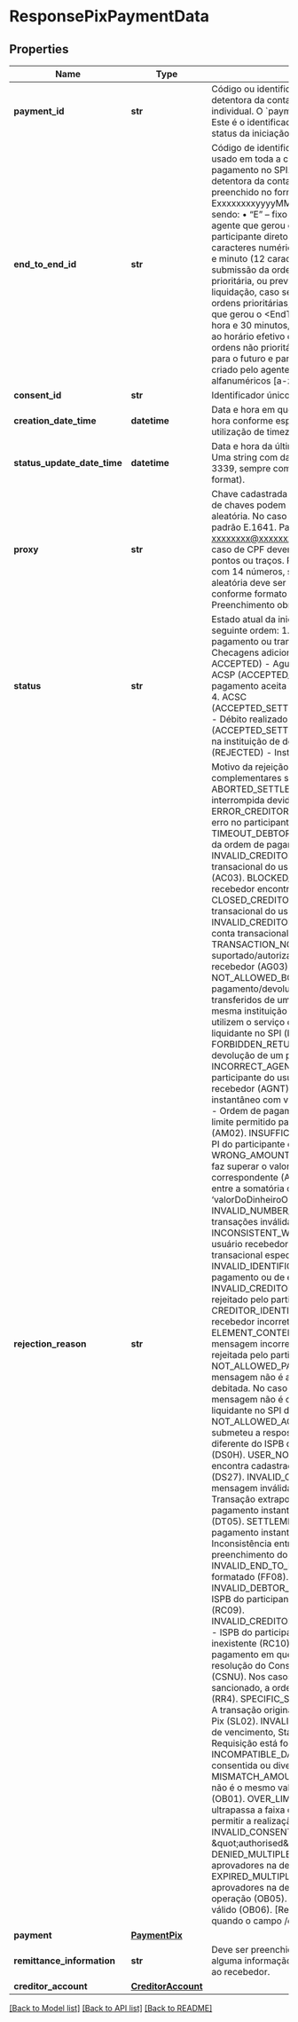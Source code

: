 # ResponsePixPaymentData

## Properties
Name | Type | Description | Notes
------------ | ------------- | ------------- | -------------
**payment_id** | **str** | Código ou identificador único informado pela instituição detentora da conta para representar   a iniciação de pagamento individual. O &#x60;paymentId&#x60; deve ser diferente do &#x60;endToEndId&#x60;.   Este é o identificador que deverá ser utilizado na consulta ao status da iniciação de pagamento efetuada.  | 
**end_to_end_id** | **str** | Código de identificação único da transação no arranjo do Pix. É usado em toda a cadeia de mensagens de uma instrução de pagamento no SPI. É um código gerado pela instituição detentora da conta que está iniciando o pagamento.   Deve ser preenchido no formato padrão ExxxxxxxxyyyyMMddHHmmkkkkkkkkkkk (32 caracteres), sendo:   • “E” – fixo (1 caractere);   • xxxxxxxx – identificação do agente que gerou o &#x60;endToEndId&#x60;, podendo ser: o ISPB do participante direto ou o ISPB do participante indireto (8 caracteres numéricos [0-9]);   • yyyyMMddHHmm – data, hora e minuto (12 caracteres), seguindo o horário UTC, da submissão da ordem de pagamento, caso a liquidação seja prioritária, ou prevista para o envio da ordem ao sistema de liquidação, caso seja realizado um agendamento. No caso de ordens prioritárias, aceita-se o preenchimento, pelo agente que gerou o &lt;EndToEndId&gt;, com uma tolerância máxima de 1 hora e 30 minutos, para o futuro e para o passado, em relação ao horário efetivo de processamento da ordem pelo SPI. Para ordens não prioritárias, a tolerância máxima é de 12 horas, para o futuro e para o passado;   • kkkkkkkkkkk – sequencial criado pelo agente que gerou o &#x60;endToEndId&#x60; (11 caracteres alfanuméricos [a-z|A-Z|0-9]). Deve ser único dentro de cada “yyyyMMddHHmm”.   Exemplo: E000000002020080120300000000001B   O &#x60;endToEndId&#x60; é gerado pela detentora. Ele deve ser único, não podendo ser repetido em qualquer outra operação enviada ao SPI.  | 
**consent_id** | **str** | Identificador único do consentimento.  | 
**creation_date_time** | **datetime** | Data e hora em que o recurso foi criado.   Uma string com data e hora conforme especificação RFC-3339,   sempre com a utilização de timezone UTC(UTC time format).  | 
**status_update_date_time** | **datetime** | Data e hora da última atualização da iniciação de pagamento.   Uma string com data e hora conforme especificação RFC-3339,   sempre com a utilização de timezone UTC(UTC time format).  | 
**proxy** | **str** | Chave cadastrada no DICT pertencente ao recebedor. Os tipos de chaves podem ser: telefone, e-mail, cpf/cnpj ou chave aleatória.   No caso de telefone celular deve ser informado no padrão E.1641.   Para e-mail deve ter o formato xxxxxxxx@xxxxxxx.xxx(.xx) e no máximo 77 caracteres.   No caso de CPF deverá ser informado com 11 números, sem pontos ou traços.   Para o caso de CNPJ deverá ser informado com 14 números, sem pontos ou traços.   No caso de chave aleatória deve ser informado o UUID gerado pelo DICT, conforme formato especificado na RFC41223.   [Restrição] Preenchimento obrigatório para pagamentos via Chave.  | [optional] 
**status** | **str** | Estado atual da iniciação de pagamento. O estado evolui na seguinte ordem:   1. PDNG (PENDING) - Iniciação de pagamento ou transação de pagamento está pendente. Checagens adicionais em realização.   2. PART (PARTIALLY ACCEPTED) - Aguardando autorização múltipla alçada.   3. ACSP (ACCEPTED_SETTLEMENT_IN_PROCESS) - Iniciação de pagamento aceita e processamento do pagamento foi iniciado.   4. ACSC (ACCEPTED_SETTLEMENT_COMPLETED_DEBITOR_ACCOUNT) - Débito realizado na conta do pagador.   5. ACCC (ACCEPTED_SETTLEMENT_COMPLETED) - Crédito realizado na instituição de destino.   Em caso insucesso:   RJCT (REJECTED) - Instrução de pagamento rejeitada.  | 
**rejection_reason** | **str** | Motivo da rejeição do pagamento. Informações complementares sobre o motivo do status.   ABORTED_SETTLEMENT_TIMEOUT - Liquidação da transação interrompida devido a timeout no SPI (AB03). ERROR_CREDITOR_AGENT - Transação interrompida devido a erro no participante do usuário recebedor (AB09). TIMEOUT_DEBTOR_AGENT - Timeout do participante emissor da ordem de pagamento (AB11). INVALID_CREDITOR_ACCOUNT_NUMBER - Número da conta transacional do usuário recebedor inexistente ou inválido (AC03). BLOCKED_ACCOUNT - Conta transacional do usuário recebedor encontra-se bloqueada (AC06). CLOSED_CREDITOR_ACCOUNT_NUMBER - Número da conta transacional do usuário recebedor encerrada (AC07). INVALID_CREDITOR_ACCOUNTTYPE - Tipo incorreto para a conta transacional do usuário recebedor (AC14). TRANSACTION_NOT_SUPPORTED - Tipo de transação não é suportado/autorizado na conta transacional do usuário recebedor (AG03). Exemplo: transferência para conta salário. NOT_ALLOWED_BOOK_TRANSFER - Não é permitida ordem de pagamento/devolução no SPI cujos recursos sejam transferidos de uma conta transacional para outra em uma mesma instituição participante ou entre participantes que utilizem o serviço de liquidação de um mesmo participante liquidante no SPI (booktransfer) (AG12). FORBIDDEN_RETURN_PAYMENT - Não é permitido devolver a devolução de um pagamento instantâneo (AG13). INCORRECT_AGENT - Participante direto não é liquidante do participante do usuário pagador / participante do usuário recebedor (AGNT). ZERO_AMOUNT - Ordem de pagamento instantâneo com valor zero (AM01). NOT_ALLOWED_AMOUNT - Ordem de pagamento/devolução em valor que faz superar o limite permitido para o tipo de conta transacional creditada (AM02). INSUFFICIENT_FUNDS - Saldo insuficiente na conta PI do participante do usuário pagador (AM04). WRONG_AMOUNT - Devolução de pagamento em valor que faz superar o valor da ordem de pagamento instantâneo correspondente (AM09). INVALID_AMOUNT - Divergência entre a somatória dos valores do bloco ‘valorDoDinheiroOuCompra’ e o campo ‘valor’ (AM12). INVALID_NUMBER_OF_TRANSACTIONS - Quantidade de transações inválida (AM18). INCONSISTENT_WITH_END_CUSTOMER - CPF/CNPJ do usuário recebedor não é consistente com o titular da conta transacional especificada (BE01). INVALID_IDENTIFICATION_CODE - Código de situação de pagamento ou de erro inválido (BE15). INVALID_CREDITOR_IDENTIFICATION_CODE - QR Code rejeitado pelo participante do usuário recebedor (BE17). CREDITOR_IDENTIFIER_INCORRECT - CPF/CNPJ do usuário recebedor incorreto (CH11). ELEMENT_CONTENT_FORMALLY_INCORRECT - Elemento da mensagem incorreto (CH16). ORDER_REJECTED - Ordem rejeitada pelo participante do usuário recebedor (DS04). NOT_ALLOWED_PAYMENT - Participante que assinou a mensagem não é autorizado a realizar a operação na conta PI debitada. No caso em que o participante que assinou a mensagem não é o titular da conta PI debitada nem é o liquidante no SPI do participante do usuário pagador (DS0G). NOT_ALLOWED_ACCOUNT - ISPB do participante que submeteu a resposta à ordem de pagamento/devolução diferente do ISPB do participante creditado pela ordem (DS0H). USER_NOT_YET_ACTIVATED - Participante não se encontra cadastrado ou ainda não iniciou a operação no SPI (DS27). INVALID_CREATION_DATE - Data e Hora do envio da mensagem inválida (DT02). INVALID_CUT_OFF_DATE - Transação extrapola o prazo máximo para devolução de pagamento instantâneo regulamentado pelo Arranjo PIX (DT05). SETTLEMENT_FAILED - Erro no processamento do pagamento instantâneo (ED05). INVALID_PURPOSE - Inconsistência entre a finalidade da transação e o preenchimento do bloco elementos Structured (FF07). INVALID_END_TO_END_ID - Identificador da operação mal formatado (FF08). INVALID_DEBTOR_CLEARING_SYSTEM_MEMBER_IDENTIFIER - ISPB do participante do usuário pagador inválido ou inexistente (RC09). INVALID_CREDITOR_CLEARING_SYSTEM_MEMBER_IDENTIFIER - ISPB do participante do usuário recebedor inválido ou inexistente (RC10). REGULATORY_REASON - Ordem de pagamento em que o usuário pagador é sancionado por resolução do Conselho de Segurança das Nações Unidas (CSNU). Nos casos em que o usuário recebedor for o sancionado, a ordem de pagamento não deve ser rejeitada (RR4). SPECIFIC_SERVICE_OFFERED_BY_CREDITOR_AGENT - A transação original não está relacionada ao serviço de Saque Pix (SL02). INVALID_BILL - Validação de expiração, validação de vencimento, Status Válido (INDT).   OPERATION_WINDOW - Requisição está fora da janela de funcionamento (IDEA).   INCOMPATIBLE_DATE - Data do pagamento divergente da data consentida ou divergente da data atual do QR Code (TERM).   MISMATCH_AMOUNT - O valor informado no consentimento não é o mesmo valor do informado no payload de pagamento (OB01).   OVER_LIMIT - O valor (ou quantidade de transações) ultrapassa a faixa de limite parametrizada na detentora para permitir a realização de transações pelo cliente (OB02).    INVALID_CONSENT - Consentimento inválido (status não é \&quot;authorised\&quot; ou está expirado) (OB03).   DENIED_MULTIPLE_AUTHORISATIONS - Um (ou mais) aprovadores na detentora recusaram a operação (OB04).   EXPIRED_MULTIPLE_AUTHORISATIONS - Um (ou mais) aprovadores na detentora não tomaram ação para aprovar a operação (OB05).   EXPIRED_BILL - O QR Code não é mais válido (OB06).   [Restrição] Esse motivo deverá ser enviado quando o campo /data/status for igual a RJCT (REJECTED).    | [optional] 
**payment** | [**PaymentPix**](PaymentPix.md) |  | 
**remittance_information** | **str** | Deve ser preenchido sempre que o usuário pagador inserir alguma informação adicional em um pagamento, a ser enviada ao recebedor.  | [optional] 
**creditor_account** | [**CreditorAccount**](CreditorAccount.md) |  | [optional] 

[[Back to Model list]](../README.md#documentation-for-models) [[Back to API list]](../README.md#documentation-for-api-endpoints) [[Back to README]](../README.md)

